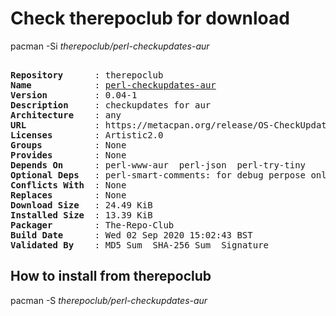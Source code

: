 # Check therepoclub for download

pacman -Si *therepoclub/perl-checkupdates-aur*

<div class="highlight"><pre class="highlight"><text>
<b>Repository</b>      : therepoclub
<b>Name</b>            : <a href="../../x86_64/perl-checkupdates-aur-0.04-1-any.pkg.tar.zst">perl-checkupdates-aur</a>
<b>Version</b>         : 0.04-1
<b>Description</b>     : checkupdates for aur
<b>Architecture</b>    : any
<b>URL</b>             : https://metacpan.org/release/OS-CheckUpdates-AUR
<b>Licenses</b>        : Artistic2.0
<b>Groups</b>          : None
<b>Provides</b>        : None
<b>Depends On</b>      : perl-www-aur  perl-json  perl-try-tiny
<b>Optional Deps</b>   : perl-smart-comments: for debug perpose only
<b>Conflicts With</b>  : None
<b>Replaces</b>        : None
<b>Download Size</b>   : 24.49 KiB
<b>Installed Size</b>  : 13.39 KiB
<b>Packager</b>        : The-Repo-Club <wayne6324@gmail.com>
<b>Build Date</b>      : Wed 02 Sep 2020 15:02:43 BST
<b>Validated By</b>    : MD5 Sum  SHA-256 Sum  Signature
</text></pre></div>

## How to install from therepoclub

pacman -S *therepoclub/perl-checkupdates-aur*
